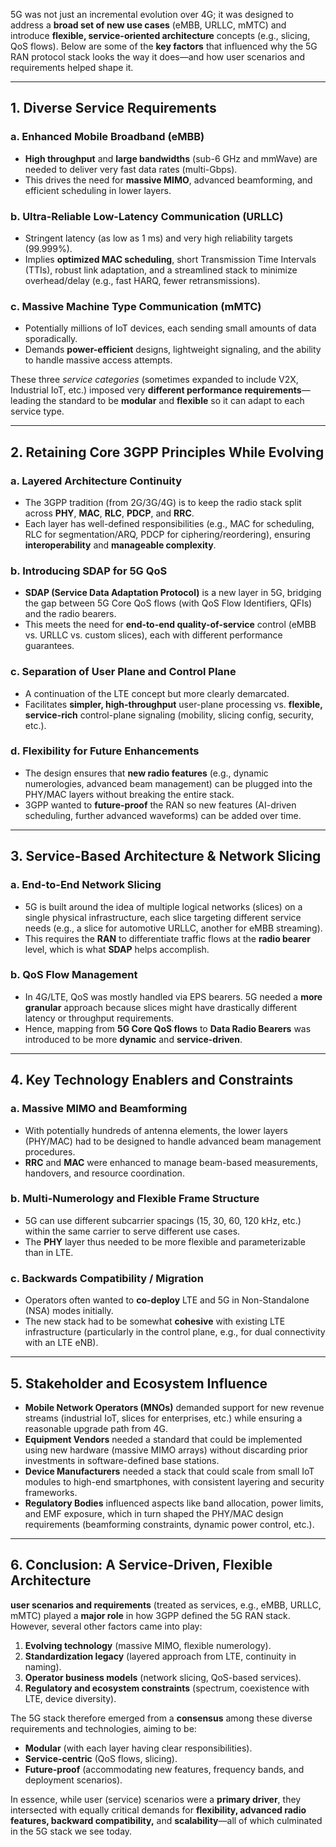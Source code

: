5G was not just an incremental evolution over 4G; it was designed to address a **broad set of new use cases** (eMBB, URLLC, mMTC) and introduce **flexible, service-oriented architecture** concepts (e.g., slicing, QoS flows). Below are some of the **key factors** that influenced why the 5G RAN protocol stack looks the way it does—and how user scenarios and requirements helped shape it.

---

## 1. **Diverse Service Requirements**

### a. Enhanced Mobile Broadband (eMBB)
- **High throughput** and **large bandwidths** (sub-6 GHz and mmWave) are needed to deliver very fast data rates (multi-Gbps).
- This drives the need for **massive MIMO**, advanced beamforming, and efficient scheduling in lower layers.

### b. Ultra-Reliable Low-Latency Communication (URLLC)
- Stringent latency (as low as 1 ms) and very high reliability targets (99.999%).
- Implies **optimized MAC scheduling**, short Transmission Time Intervals (TTIs), robust link adaptation, and a streamlined stack to minimize overhead/delay (e.g., fast HARQ, fewer retransmissions).

### c. Massive Machine Type Communication (mMTC)
- Potentially millions of IoT devices, each sending small amounts of data sporadically.
- Demands **power-efficient** designs, lightweight signaling, and the ability to handle massive access attempts.

These three *service categories* (sometimes expanded to include V2X, Industrial IoT, etc.) imposed very **different performance requirements**—leading the standard to be **modular** and **flexible** so it can adapt to each service type.

---

## 2. **Retaining Core 3GPP Principles While Evolving**

### a. Layered Architecture Continuity
- The 3GPP tradition (from 2G/3G/4G) is to keep the radio stack split across **PHY**, **MAC**, **RLC**, **PDCP**, and **RRC**.  
- Each layer has well-defined responsibilities (e.g., MAC for scheduling, RLC for segmentation/ARQ, PDCP for ciphering/reordering), ensuring **interoperability** and **manageable complexity**.

### b. Introducing SDAP for 5G QoS
- **SDAP (Service Data Adaptation Protocol)** is a new layer in 5G, bridging the gap between 5G Core QoS flows (with QoS Flow Identifiers, QFIs) and the radio bearers.  
- This meets the need for **end-to-end quality-of-service** control (eMBB vs. URLLC vs. custom slices), each with different performance guarantees.

### c. Separation of User Plane and Control Plane
- A continuation of the LTE concept but more clearly demarcated.  
- Facilitates **simpler, high-throughput** user-plane processing vs. **flexible, service-rich** control-plane signaling (mobility, slicing config, security, etc.).

### d. Flexibility for Future Enhancements
- The design ensures that **new radio features** (e.g., dynamic numerologies, advanced beam management) can be plugged into the PHY/MAC layers without breaking the entire stack.
- 3GPP wanted to **future-proof** the RAN so new features (AI-driven scheduling, further advanced waveforms) can be added over time.

---

## 3. **Service-Based Architecture & Network Slicing**

### a. End-to-End Network Slicing
- 5G is built around the idea of multiple logical networks (slices) on a single physical infrastructure, each slice targeting different service needs (e.g., a slice for automotive URLLC, another for eMBB streaming).
- This requires the **RAN** to differentiate traffic flows at the **radio bearer** level, which is what **SDAP** helps accomplish.

### b. QoS Flow Management
- In 4G/LTE, QoS was mostly handled via EPS bearers. 5G needed a **more granular** approach because slices might have drastically different latency or throughput requirements.
- Hence, mapping from **5G Core QoS flows** to **Data Radio Bearers** was introduced to be more **dynamic** and **service-driven**.

---

## 4. **Key Technology Enablers and Constraints**

### a. Massive MIMO and Beamforming
- With potentially hundreds of antenna elements, the lower layers (PHY/MAC) had to be designed to handle advanced beam management procedures.  
- **RRC** and **MAC** were enhanced to manage beam-based measurements, handovers, and resource coordination.

### b. Multi-Numerology and Flexible Frame Structure
- 5G can use different subcarrier spacings (15, 30, 60, 120 kHz, etc.) within the same carrier to serve different use cases.  
- The **PHY** layer thus needed to be more flexible and parameterizable than in LTE.

### c. Backwards Compatibility / Migration
- Operators often wanted to **co-deploy** LTE and 5G in Non-Standalone (NSA) modes initially.  
- The new stack had to be somewhat **cohesive** with existing LTE infrastructure (particularly in the control plane, e.g., for dual connectivity with an LTE eNB).

---

## 5. **Stakeholder and Ecosystem Influence**

- **Mobile Network Operators (MNOs)** demanded support for new revenue streams (industrial IoT, slices for enterprises, etc.) while ensuring a reasonable upgrade path from 4G.
- **Equipment Vendors** needed a standard that could be implemented using new hardware (massive MIMO arrays) without discarding prior investments in software-defined base stations.
- **Device Manufacturers** needed a stack that could scale from small IoT modules to high-end smartphones, with consistent layering and security frameworks.
- **Regulatory Bodies** influenced aspects like band allocation, power limits, and EMF exposure, which in turn shaped the PHY/MAC design requirements (beamforming constraints, dynamic power control, etc.).

---

## 6. **Conclusion: A Service-Driven, Flexible Architecture**

 **user scenarios and requirements** (treated as services, e.g., eMBB, URLLC, mMTC) played a **major role** in how 3GPP defined the 5G RAN stack. However, several other factors came into play:

1. **Evolving technology** (massive MIMO, flexible numerology).  
2. **Standardization legacy** (layered approach from LTE, continuity in naming).  
3. **Operator business models** (network slicing, QoS-based services).  
4. **Regulatory and ecosystem constraints** (spectrum, coexistence with LTE, device diversity).  

The 5G stack therefore emerged from a **consensus** among these diverse requirements and technologies, aiming to be:

- **Modular** (with each layer having clear responsibilities).  
- **Service-centric** (QoS flows, slicing).  
- **Future-proof** (accommodating new features, frequency bands, and deployment scenarios).  

In essence, while user (service) scenarios were a **primary driver**, they intersected with equally critical demands for **flexibility, advanced radio features, backward compatibility,** and **scalability**—all of which culminated in the 5G stack we see today.
